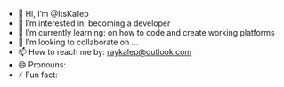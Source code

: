 - 👋 Hi, I’m @ItsKa1ep
- 👀 I’m interested in: becoming a developer 
- 🌱 I’m currently learning: on how to code and create working platforms
- 💞️ I’m looking to collaborate on ...
- 📫 How to reach me by: raykalep@outlook.com
- 😄 Pronouns:
- ⚡ Fun fact: 

<!---
ItsKa1ep is a ✨ special ✨ repository because its `README.md` (this file) appears on your GitHub profile.
You can click the Preview link to take a look at your changes.
--->
